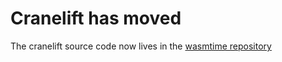 # Cranelift has moved

The cranelift source code now lives in the [wasmtime
repository](https://github.com/bytecodealliance/wasmtime/tree/main/cranelift)
